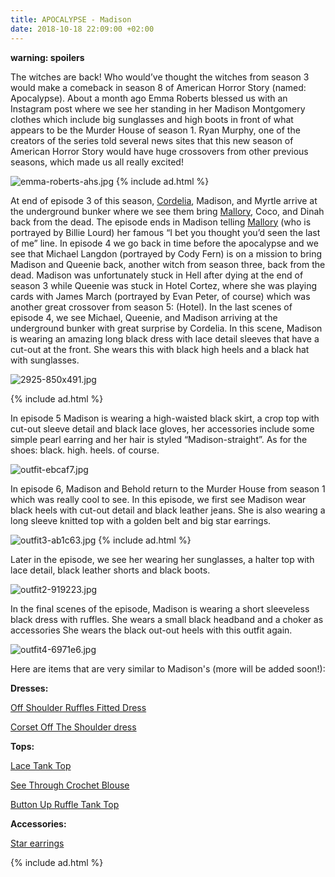 ```yaml
---
title: APOCALYPSE - Madison
date: 2018-10-18 22:09:00 +02:00
---
```


**warning: spoilers**

The witches are back! Who would’ve thought the witches from season 3 would make a comeback in season 8 of American Horror Story (named: Apocalypse). About a month ago Emma Roberts blessed us with an Instagram post where we see her standing in her Madison Montgomery clothes which include big sunglasses and high boots in front of what appears to be the Murder House of season 1. Ryan Murphy, one of the creators of the series told several news sites that this new season of American Horror Story would have huge crossovers from other previous seasons, which made us all really excited!

![emma-roberts-ahs.jpg](/uploads/emma-roberts-ahs.jpg)
{% include ad.html %}

At end of episode 3 of this season, [Cordelia](/2018/09/11/an-inspiration-style-guide-to-american-horror-story-coven-cordelia.html), Madison, and Myrtle arrive at the underground bunker where we see them bring [Mallory](/2018/10/12/apocalypse-mallory.html), Coco, and Dinah back from the dead. The episode ends in Madison telling [Mallory](/2018/10/12/apocalypse-mallory.html) (who is portrayed by Billie Lourd) her famous “I bet you thought you’d seen the last of me” line. In episode 4 we go back in time before the apocalypse and we see that Michael Langdon (portrayed by Cody Fern) is on a mission to bring Madison and Queenie back, another witch from season three, back from the dead. Madison was unfortunately stuck in Hell after dying at the end of season 3 while Queenie was stuck in Hotel Cortez, where she was playing cards with James March (portrayed by Evan Peter, of course) which was another great crossover from season 5: (Hotel). In the last scenes of episode 4, we see Michael, Queenie, and Madison arriving at the underground bunker with great surprise by Cordelia.  In this scene, Madison is wearing an amazing long black dress with lace detail sleeves that have a cut-out at the front. She wears this with black high heels and a black hat with sunglasses.

![2925-850x491.jpg](/uploads/2925-850x491.jpg)

{% include ad.html %}

In episode 5 Madison is wearing a high-waisted black skirt, a crop top with cut-out sleeve detail and black lace gloves, her accessories include some simple pearl earring and her hair is styled “Madison-straight”. As for the shoes: black. high. heels. of course.

![outfit-ebcaf7.jpg](/uploads/outfit-ebcaf7.jpg)

In episode 6, Madison and Behold return to the Murder House from season 1 which was really cool to see. In this episode, we first see Madison wear black heels with cut-out detail and black leather jeans. She is also wearing a long sleeve knitted top with a golden belt and big star earrings.

![outfit3-ab1c63.jpg](/uploads/outfit3-ab1c63.jpg)
{% include ad.html %}

Later in the episode, we see her wearing her sunglasses, a halter top with lace detail, black leather shorts and black boots.

![outfit2-919223.jpg](/uploads/outfit2-919223.jpg)

In the final scenes of the episode, Madison is wearing a short sleeveless black dress with ruffles. She wears a small black headband and a choker as accessories She wears the black out-out heels with this outfit again.

![outfit4-6971e6.jpg](/uploads/outfit4-6971e6.jpg)

Here are items that are very similar to Madison's (more will be added soon!):

**Dresses:**

[Off Shoulder Ruffles Fitted Dress](https://lt45.net/c/?si=12810&li=1561444&wi=304271&ws=&dl=off-shoulder-ruffles-fitted-dress-p_547529.html)

[Corset Off The Shoulder dress](https://lt45.net/c/?si=12810&li=1561444&wi=304271&ws=&dl=corset-off-the-shoulder-little-shirt-dress-p_549679.html)

**Tops:**

[Lace Tank Top](https://lt45.net/c/?si=12810&li=1561444&wi=304271&ws=&dl=cami-scalloped-lace-tank-top-p_283177.html)

[See Through Crochet Blouse](https://lt45.net/c/?si=12810&li=1561444&wi=304271&ws=&dl=see-through-crochet-patch-blouse-with-tank-top-p_506024.html)

[Button Up Ruffle Tank Top](https://lt45.net/c/?si=12810&li=1561444&wi=304271&ws=&dl=button-up-ruffle-tank-top-p_561635.html)

**Accessories:**

[Star earrings](https://ds1.nl/c/?si=7630&li=1354896&wi=304271&ws=&dl=item%2FES541-Grote-Ster-Vormige-Oorbellen-Eenvoud-Handgemaakte-Koperdraad-Oorbel-voor-Vrouwen-Brincos-de-gota-Feminino-2018%2F32840056527.html)

{% include ad.html %}